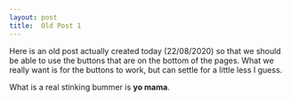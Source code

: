 ```yaml
---
layout: post
title:  Old Post 1
---
```


Here is an old post actually created today (22/08/2020) so that we should be able to use the buttons that are on the bottom of the pages. What we really want is for the buttons to work, but can settle for a little less I guess.

What is a real stinking bummer is **yo mama**. 